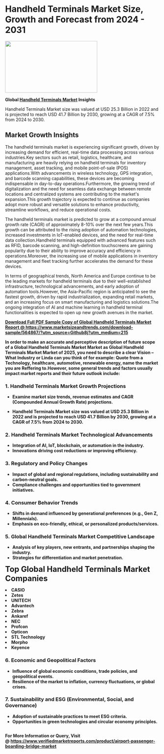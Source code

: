 <H1>Handheld Terminals Market Size, Growth and Forecast from 2024 - 2031</H1><img class="aligncenter size-medium wp-image-584254" src="https://thirdeyenews.in/wp-content/uploads/2024/09/Global-Market-Research-300x168.jpeg" alt="" width="300" height="168" /><p><strong>Global&nbsp;<a href="https://www.marketsizeandtrends.com/download-sample/564867/?utm_source=Github8j?utm_medium=215">Handheld Terminals Market</a> Insights</strong></p><p>Handheld Terminals Market size was valued at USD 25.3 Billion in 2022 and is projected to reach USD 41.7 Billion by 2030, growing at a CAGR of 7.5% from 2024 to 2030.</p><p><h2>Market Growth Insights</h2> <p>The handheld terminals market is experiencing significant growth, driven by increasing demand for efficient, real-time data processing across various industries.Key sectors such as retail, logistics, healthcare, and manufacturing are heavily relying on handheld terminals for inventory management, asset tracking, and mobile point-of-sale (POS) applications.With advancements in wireless technology, GPS integration, and barcode scanning capabilities, these devices are becoming indispensable in day-to-day operations.Furthermore, the growing trend of digitalization and the need for seamless data exchange between remote locations and centralized systems are contributing to the market's expansion.This growth trajectory is expected to continue as companies adopt more robust and versatile solutions to enhance productivity, streamline workflows, and reduce operational costs.</p> <p><strong><a href="#"></a></strong></p> <p>The handheld terminals market is predicted to grow at a compound annual growth rate (CAGR) of approximately 8-10% over the next few years.This growth can be attributed to the rising adoption of automation technologies, increased investments in IoT-enabled devices, and the need for real-time data collection.Handheld terminals equipped with advanced features such as RFID, barcode scanning, and high-definition touchscreens are gaining popularity due to their ability to improve accuracy and efficiency in operations.Moreover, the increasing use of mobile applications in inventory management and fleet tracking further accelerates the demand for these devices.</p> <p>In terms of geographical trends, North America and Europe continue to be the leading markets for handheld terminals due to their well-established infrastructure, technological advancements, and early adoption of automation tools.However, the Asia-Pacific region is anticipated to see the fastest growth, driven by rapid industrialization, expanding retail markets, and an increasing focus on smart manufacturing and logistics solutions.The ongoing integration of AI and machine learning in handheld terminal functionalities is expected to open up new growth avenues in the market.</p> <p><strong><a href="#"></p><p><span class=""><strong>Download Full PDF Sample Copy of Global Handheld Terminals Market Report</strong> @ <a href="https://www.marketsizeandtrends.com/download-sample/564867/?utm_source=Github8j?utm_medium=215" target="_blank">https://www.marketsizeandtrends.com/download-sample/564867/?utm_source=Github8j?utm_medium=215</a></span></p><p>In order to make an accurate and perceptive description of future scope of a Global&nbsp;Handheld Terminals Market Market as Global&nbsp;Handheld Terminals Market Market of 2025, you need to describe a clear Vision &ndash; What Industry or Linda can you think of for example: Quote from a Technology, healthcare, automotive, renewable energy, name the market you are Reffering to.However, some general trends and factors usually impact market reports and their future outlook include:</p><h3>1.&nbsp;<strong>Handheld Terminals Market Growth Projections</strong></h3><ul><li>Examine market size trends, revenue estimates and CAGR (Compounded Annual Growth Rate) projections.</li><li><p>Handheld Terminals Market size was valued at USD 25.3 Billion in 2022 and is projected to reach USD 41.7 Billion by 2030, growing at a CAGR of 7.5% from 2024 to 2030.</p></li></ul><h3>2.&nbsp;<strong>Handheld Terminals Market Technological Advancements</strong></h3><ul><li>Integration of AI, IoT, blockchain, or automation in the industry.</li><li>Innovations driving cost reductions or improving efficiency.</li></ul><h3>3.&nbsp;<strong>Regulatory and Policy Changes</strong></h3><ul><li>Impact of global and regional regulations, including sustainability and carbon-neutral goals.</li><li>Compliance challenges and opportunities tied to government initiatives.</li></ul><h3>4.&nbsp;<strong>Consumer Behavior Trends</strong></h3><ul><li>Shifts in demand influenced by generational preferences (e.g., Gen Z, Millennials).</li><li>Emphasis on eco-friendly, ethical, or personalized products/services.</li></ul><h3>5.&nbsp;<strong>Global Handheld Terminals Market Competitive Landscape</strong></h3><ul><li>Analysis of key players, new entrants, and partnerships shaping the industry.</li><li>Strategies for differentiation and market penetration.</li></ul><p data-pm-slice="1 1 []"><span style="color: inherit; font-family: inherit; font-size: 25px;">Top Global Handheld Terminals Market Companies</span></p><div class="" data-test-id=""><p><li>CASIO</li><li> Zetes</li><li> UNITECH</li><li> Advantech</li><li> Zebra</li><li> Ankaref</li><li> NEC</li><li> Profcon</li><li> Opticon</li><li> STL Technology</li><li> Morpho</li><li> Keyence</li></p></div><h3>6.&nbsp;<strong>Economic and Geopolitical Factors</strong></h3><ul><li>Influence of global economic conditions, trade policies, and geopolitical events.</li><li>Resilience of the market to inflation, currency fluctuations, or global crises.</li></ul><h3>7.&nbsp;<strong>Sustainability and ESG (Environmental, Social, and Governance)</strong></h3><ul><li>Adoption of sustainable practices to meet ESG criteria.</li><li>Opportunities in green technologies and circular economy principles.</li></ul><h2><strong style="font-size: 14px;">For More Information or Query, Visit @&nbsp;</strong><a style="background-color: #ffffff; font-size: 14px;" href="https://www.marketsizeandtrends.com/report/handheld-terminals-market/" target="_blank">https://www.verifiedmarketreports.com/product/airport-passenger-boarding-bridge-market</a></h2>